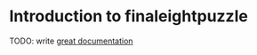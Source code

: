 # Introduction to finaleightpuzzle

TODO: write [great documentation](http://jacobian.org/writing/what-to-write/)
